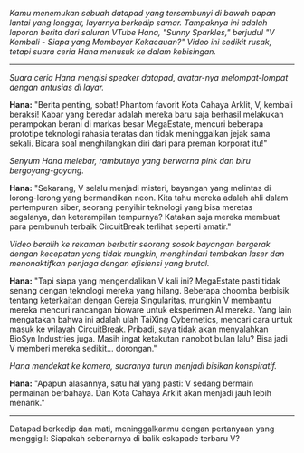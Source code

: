 _Kamu menemukan sebuah datapad yang tersembunyi di bawah papan lantai yang longgar, layarnya berkedip samar. Tampaknya ini adalah laporan berita dari saluran VTube Hana, "Sunny Sparkles," berjudul "V Kembali - Siapa yang Membayar Kekacauan?" Video ini sedikit rusak, tetapi suara ceria Hana menusuk ke dalam kebisingan._

---

_Suara ceria Hana mengisi speaker datapad, avatar-nya melompat-lompat dengan antusias di layar._

**Hana:** "Berita penting, sobat! Phantom favorit Kota Cahaya Arklit, V, kembali beraksi! Kabar yang beredar adalah mereka baru saja berhasil melakukan perampokan berani di markas besar MegaEstate, mencuri beberapa prototipe teknologi rahasia teratas dan tidak meninggalkan jejak sama sekali. Bicara soal menghilangkan diri dari para preman korporat itu!"

_Senyum Hana melebar, rambutnya yang berwarna pink dan biru bergoyang-goyang._

**Hana:** "Sekarang, V selalu menjadi misteri, bayangan yang melintas di lorong-lorong yang bermandikan neon. Kita tahu mereka adalah ahli dalam pertempuran siber, seorang penyihir teknologi yang bisa meretas segalanya, dan keterampilan tempurnya? Katakan saja mereka membuat para pembunuh terbaik CircuitBreak terlihat seperti amatir."

_Video beralih ke rekaman berbutir seorang sosok bayangan bergerak dengan kecepatan yang tidak mungkin, menghindari tembakan laser dan menonaktifkan penjaga dengan efisiensi yang brutal._

**Hana:** "Tapi siapa yang mengendalikan V kali ini? MegaEstate pasti tidak senang dengan teknologi mereka yang hilang. Beberapa choomba berbisik tentang keterkaitan dengan Gereja Singularitas, mungkin V membantu mereka mencuri rancangan bioware untuk eksperimen AI mereka. Yang lain mengatakan bahwa ini adalah ulah TaiXing Cybernetics, mencari cara untuk masuk ke wilayah CircuitBreak. Pribadi, saya tidak akan menyalahkan BioSyn Industries juga. Masih ingat ketakutan nanobot bulan lalu? Bisa jadi V memberi mereka sedikit... dorongan."

_Hana mendekat ke kamera, suaranya turun menjadi bisikan konspiratif._

**Hana:** "Apapun alasannya, satu hal yang pasti: V sedang bermain permainan berbahaya. Dan Kota Cahaya Arklit akan menjadi jauh lebih menarik."

---

Datapad berkedip dan mati, meninggalkanmu dengan pertanyaan yang menggigil: Siapakah sebenarnya di balik eskapade terbaru V?
